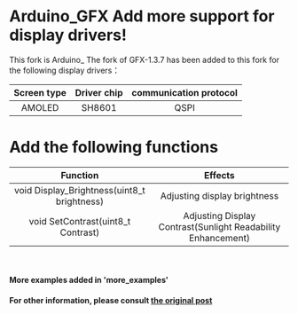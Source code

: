 # Arduino_GFX Add more support for display drivers!

This fork is Arduino_ The fork of GFX-1.3.7 has been added to this fork for the following display drivers：

| Screen type       | Driver chip         |  communication protocol   |  
| :------------------: | :------------------:| :-------------------------------:|   
| AMOLED             | SH8601              | QSPI                                  |   

# Add the following functions

| Function                                                               | Effects                  |
| :------------------------------------------------------------: | :------------------------------:| 
| void Display_Brightness(uint8_t brightness)            | Adjusting display brightness     |
| void SetContrast(uint8_t Contrast)      | Adjusting Display Contrast(Sunlight Readability Enhancement)     |

<br />

#### More examples added in 'more_examples'
####  For other information, please consult [the original post](./README2.md)

